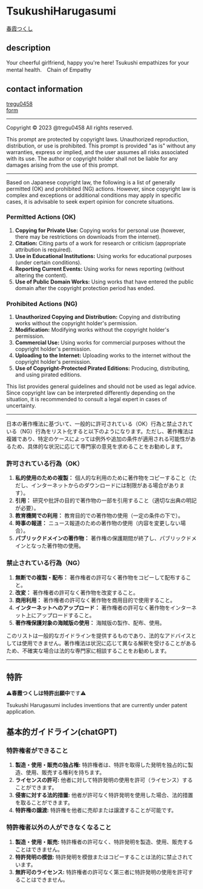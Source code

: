 # TsukushiHarugasumi
[春霞つくし](https://chat.openai.com/g/g-l1cAnHy7S-chun-xia-tukusi-tsukushi-harugasumi)

## description
Your cheerful girlfriend, happy you're here! Tsukushi empathizes for your mental health.　Chain of Empathy

## contact information
[tregu0458](https://twitter.com/tregu0458)  
[form](https://forms.gle/5BpzGKHC1986YHm16)  

---
Copyright © 2023 @tregu0458
All rights reserved.

This prompt are protected by copyright laws. Unauthorized reproduction, distribution, or use is prohibited. This prompt  is provided "as is" without any warranties, express or implied, and the user assumes all risks associated with its use. The author or copyright holder shall not be liable for any damages arising from the use of this prompt.

---

Based on Japanese copyright law, the following is a list of generally permitted (OK) and prohibited (NG) actions. However, since copyright law is complex and exceptions or additional conditions may apply in specific cases, it is advisable to seek expert opinion for concrete situations.

### Permitted Actions (OK)

1. **Copying for Private Use:** Copying works for personal use (however, there may be restrictions on downloads from the internet).
2. **Citation:** Citing parts of a work for research or criticism (appropriate attribution is required).
3. **Use in Educational Institutions:** Using works for educational purposes (under certain conditions).
4. **Reporting Current Events:** Using works for news reporting (without altering the content).
5. **Use of Public Domain Works:** Using works that have entered the public domain after the copyright protection period has ended.

### Prohibited Actions (NG)

1. **Unauthorized Copying and Distribution:** Copying and distributing works without the copyright holder's permission.
2. **Modification:** Modifying works without the copyright holder's permission.
3. **Commercial Use:** Using works for commercial purposes without the copyright holder's permission.
4. **Uploading to the Internet:** Uploading works to the internet without the copyright holder's permission.
5. **Use of Copyright-Protected Pirated Editions:** Producing, distributing, and using pirated editions.

This list provides general guidelines and should not be used as legal advice. Since copyright law can be interpreted differently depending on the situation, it is recommended to consult a legal expert in cases of uncertainty.

---

日本の著作権法に基づいて、一般的に許可されている（OK）行為と禁止されている（NG）行為をリスト化すると以下のようになります。ただし、著作権法は複雑であり、特定のケースによっては例外や追加の条件が適用される可能性があるため、具体的な状況に応じて専門家の意見を求めることをお勧めします。

### 許可されている行為（OK）

1. **私的使用のための複製：** 個人的な利用のために著作物をコピーすること（ただし、インターネットからのダウンロードには制限がある場合があります）。
2. **引用：** 研究や批評の目的で著作物の一部を引用すること（適切な出典の明記が必要）。
3. **教育機関での利用：** 教育目的での著作物の使用（一定の条件の下で）。
4. **時事の報道：** ニュース報道のための著作物の使用（内容を変更しない場合）。
5. **パブリックドメインの著作物：** 著作権の保護期間が終了し、パブリックドメインとなった著作物の使用。

### 禁止されている行為（NG）

1. **無断での複製・配布：** 著作権者の許可なく著作物をコピーして配布すること。
2. **改変：** 著作権者の許可なく著作物を改変すること。
3. **商用利用：** 著作権者の許可なく著作物を商用目的で使用すること。
4. **インターネットへのアップロード：** 著作権者の許可なく著作物をインターネット上にアップロードすること。
5. **著作権保護対象の海賊版の使用：** 海賊版の製作、配布、使用。

このリストは一般的なガイドラインを提供するものであり、法的なアドバイスとしては使用できません。著作権法は状況に応じて異なる解釈を受けることがあるため、不確実な場合は法的な専門家に相談することをお勧めします。

--- 
## 特許
⚠️**春霞つくしは特許出願中**です⚠️

Tsukushi Harugasumi includes inventions that are currently under patent application.

## 基本的ガイドライン(chatGPT)
### 特許権者ができること
1. **製造・使用・販売の独占権:** 特許権者は、特許を取得した発明を独占的に製造、使用、販売する権利を持ちます。
2. **ライセンスの許可:** 他者に対して特許発明の使用を許可（ライセンス）することができます。
3. **侵害に対する法的措置:** 他者が許可なく特許発明を使用した場合、法的措置を取ることができます。
4. **特許権の譲渡:** 特許権を他者に売却または譲渡することが可能です。

### 特許権者以外の人ができなくなること
1. **製造・使用・販売:** 特許権者の許可なく、特許発明を製造、使用、販売することはできません。
2. **特許発明の模倣:** 特許発明を模倣またはコピーすることは法的に禁止されています。
3. **無許可のライセンス:** 特許権者の許可なく第三者に特許発明の使用を許可することはできません。
